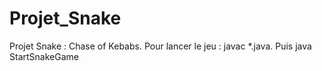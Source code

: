# Projet_Snake
Projet Snake : Chase of Kebabs. 
Pour lancer le jeu : javac *.java. 
Puis java StartSnakeGame
